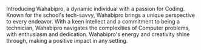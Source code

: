 Introducing Wahabipro, a dynamic individual with a passion for Coding. Known for the school's tech-savvy, Wahabipro brings a unique perspective to every endeavor.
With a keen intellect and a commitment to being a technician, Wahabipro navigates the complexities of Computer problems, with enthusiasm and dedication.
Wahabipro's energy and creativity shine through, making a positive impact in any setting.
